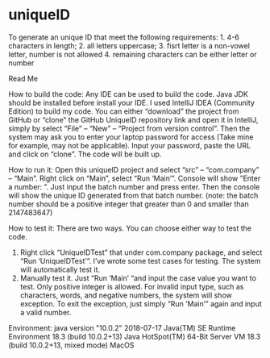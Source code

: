 # uniqueID
To generate an unique ID that meet the following requirements: 1. 4-6 characters in length; 2. all letters uppercase; 3. fisrt letter is a non-vowel letter, number is not allowed 4. remaining characters can be either letter or number

Read Me

How to build the code:
Any IDE can be used to build the code. Java JDK should be installed before install your IDE. I used IntelliJ IDEA (Community Edition) to build my code. You can either “download” the project from GitHub or “clone” the GitHub UniqueID repository link and open it in IntelliJ, simply by select “File” – “New” – “Project from version control”. Then the system may ask you to enter your laptop password for access (Take mine for example, may not be applicable). Input your password, paste the URL and click on “clone”. The code will be built up.


How to run it:
Open this uniqueID project and select “src” – “com.company” – “Main”. Right click on “Main”, select “Run ‘Main’”. Console will show ”Enter a number: ”. Just input the batch number and press enter. Then the console will show the unique ID generated from that batch number. (note: the batch number should be a positive integer that greater than 0 and smaller than 2147483647)

How to test it:
There are two ways. You can choose either way to test the code.
1. Right click “UniqueIDTest” that under com.company package, and select “Run ‘UniqueIDTest’”. I’ve wrote some test cases for testing. The system will automatically test it.
2. Manually test it. Just “Run ‘Main’ “and input the case value you want to test. Only positive integer is allowed. For invalid input type, such as characters, words, and negative numbers, the system will show exception. To exit the exception, just simply “Run ’Main’” again and input a valid number.

Environment:
java version "10.0.2" 2018-07-17
Java(TM) SE Runtime Environment 18.3 (build 10.0.2+13)
Java HotSpot(TM) 64-Bit Server VM 18.3 (build 10.0.2+13, mixed mode)
MacOS
